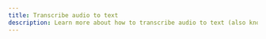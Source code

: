```yaml
---
title: Transcribe audio to text
description: Learn more about how to transcribe audio to text (also known as speech-to-text) for your application using Amplify
---
```


<inline-fragment platform="js" src="~/lib/predictions/fragments/js/transcribe.md"></inline-fragment>
<inline-fragment platform="ios" src="~/lib/predictions/fragments/ios/transcribe.md"></inline-fragment>
